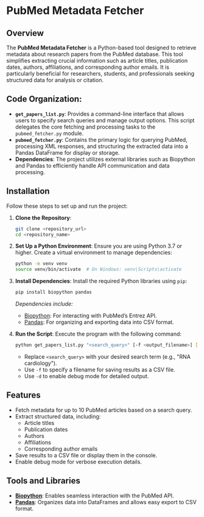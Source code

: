 # PubMed Metadata Fetcher

## Overview
The **PubMed Metadata Fetcher** is a Python-based tool designed to retrieve metadata about research papers from the PubMed database. This tool simplifies extracting crucial information such as article titles, publication dates, authors, affiliations, and corresponding author emails. It is particularly beneficial for researchers, students, and professionals seeking structured data for analysis or citation.

## Code Organization:

- **`get_papers_list.py`**: Provides a command-line interface that allows users to specify search queries and manage output options. This script delegates the core fetching and processing tasks to the `pubmed_fetcher.py` module.
- **`pubmed_fetcher.py`**: Contains the primary logic for querying PubMed, processing XML responses, and structuring the extracted data into a Pandas DataFrame for display or storage.
- **Dependencies**: The project utilizes external libraries such as Biopython and Pandas to efficiently handle API communication and data processing.

## Installation
Follow these steps to set up and run the project:

1. **Clone the Repository**:
   ```bash
   git clone <repository_url>
   cd <repository_name>
   ```

2. **Set Up a Python Environment**:
   Ensure you are using Python 3.7 or higher. Create a virtual environment to manage dependencies:
   ```bash
   python -m venv venv
   source venv/bin/activate  # On Windows: venv\Scripts\activate
   ```

3. **Install Dependencies**:
   Install the required Python libraries using `pip`:
   ```bash
   pip install biopython pandas
   ```

   *Dependencies include:*
   - [Biopython](https://biopython.org/): For interacting with PubMed’s Entrez API.
   - [Pandas](https://pandas.pydata.org/): For organizing and exporting data into CSV format.

4. **Run the Script**:
   Execute the program with the following command:
   ```bash
   python get_papers_list.py "<search_query>" [-f <output_filename>] [-d]
   ```

   - Replace `<search_query>` with your desired search term (e.g., "RNA cardiology").
   - Use `-f` to specify a filename for saving results as a CSV file.
   - Use `-d` to enable debug mode for detailed output.

## Features
- Fetch metadata for up to 10 PubMed articles based on a search query.
- Extract structured data, including:
  - Article titles
  - Publication dates
  - Authors
  - Affiliations
  - Corresponding author emails
- Save results to a CSV file or display them in the console.
- Enable debug mode for verbose execution details.

## Tools and Libraries
- **[Biopython](https://biopython.org/)**: Enables seamless interaction with the PubMed API.
- **[Pandas](https://pandas.pydata.org/)**: Organizes data into DataFrames and allows easy export to CSV format.
